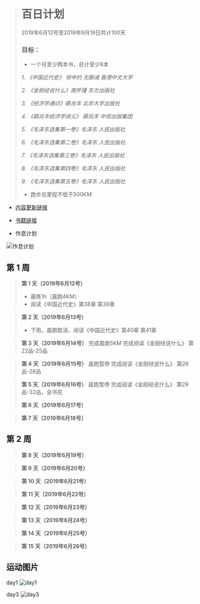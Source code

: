 > # 百日计划
> 2019年6月12号至2019年9月19日共计100天
>
> ### 目标：
> -  一个月至少两本书，总计至少8本
>
>   *1. 《中国近代史》 徐中约 无删减 香港中文大学*
>
>   *2. 《金刚经说什么》南怀瑾 东方出版社*
>
>   *3. 《经济学通识》薛兆丰 北京大学出版社*
>
>   *4. 《薛兆丰经济学讲义》 薛兆丰 中信出版集团*
>
>   *5. 《毛泽东选集第一卷》毛泽东 人民出版社*
>
>   *6. 《毛泽东选集第二卷》毛泽东 人民出版社*
>
>   *7. 《毛泽东选集第三卷》毛泽东 人民出版社*
>
>   *8. 《毛泽东选集第四卷》毛泽东 人民出版社*
>
>   *9. 《毛泽东选集第五卷》毛泽东 人民出版社*
> - 跑步总里程不低于500KM

- [内容更新链接](http://d5da2ffa.wiz03.com/share/s/3lSy_W0xl4SM2WTmit29CtcC0Xo3bx2CBADh2QznLN3lrhZi)

- [书籍链接](https://github.com/newnongchaoer/Book)
- 作息计划

![作息计划](https://github.com/sangeren1002/Notes/blob/master/Plan/Image/20190612plan.png?raw=true)

## 第 1 周
>**第 1 天（2019年6月12号）**
>* 晨练1h（晨跑4KM）
>* 阅读《中国近代史》第38章 第39章


>**第 2 天（2019年6月13号）**
>* 下雨，晨跑取消，阅读《中国近代史》第40章 第41章

>**第 3 天（2019年6月14号）**
> 完成晨跑5KM
> 完成阅读《金刚经说什么》 第22品-25品

>**第 4 天（2019年6月15号）**
> 晨跑暂停
> 完成阅读《金刚经说什么》 第26品-28品

>**第 5 天（2019年6月16号）**
> 晨跑暂停
> 完成阅读《金刚经说什么》 第29品-32品，全书完
>
>**第 6 天（2019年6月17号）**

>**第 7 天（2019年6月18号）**



## 第 2 周
>**第 8 天（2019年6月19号）**

>**第 9 天（2019年6月20号）**

>**第 10 天（2019年6月21号）**

>**第 11 天（2019年6月22号）**

>**第 12 天（2019年6月23号）**

>**第 13 天（2019年6月24号）**

>**第 14 天（2019年6月25号）**

>**第 15 天（2019年6月26号）**

## 运动图片
day1
![day1](https://github.com/sangeren1002/Notes/blob/master/Plan/Image/day1.jpg?raw=true)

day3
![day3](https://github.com/sangeren1002/Notes/blob/master/Plan/Image/day3.jpg?raw=true)
